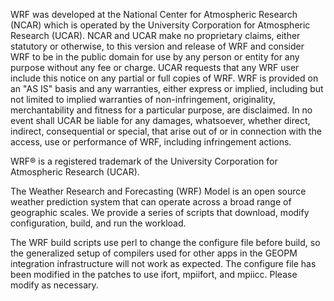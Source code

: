 WRF was developed at the National Center for Atmospheric Research
(NCAR) which is operated by the University Corporation for
Atmospheric Research (UCAR). NCAR and UCAR make no proprietary
claims, either statutory or otherwise, to this version and release
of WRF and consider WRF to be in the public domain for use by any
person or entity for any purpose without any fee or charge. UCAR
requests that any WRF user include this notice on any partial or
full copies of WRF. WRF is provided on an "AS IS" basis and any
warranties, either express or implied, including but not limited
to implied warranties of non-infringement, originality,
merchantability and fitness for a particular purpose, are
disclaimed. In no event shall UCAR be liable for any damages,
whatsoever, whether direct, indirect, consequential or special,
that arise out of or in connection with the access, use or
performance of WRF, including infringement actions.

WRF® is a registered trademark of the University Corporation for
Atmospheric Research (UCAR).

The Weather Research and Forecasting (WRF) Model is an open source
weather prediction system that can operate across a broad range of
geographic scales.  We provide a series of scripts that download,
modify configuration, build, and run the workload.

The WRF build scripts use perl to change the configure file before
build, so the generalized setup of compilers used for other apps
in the GEOPM integration infrastructure will not work as expected.
The configure file has been modified in the patches to use ifort,
mpiifort, and mpiicc.  Please modify as necessary.
